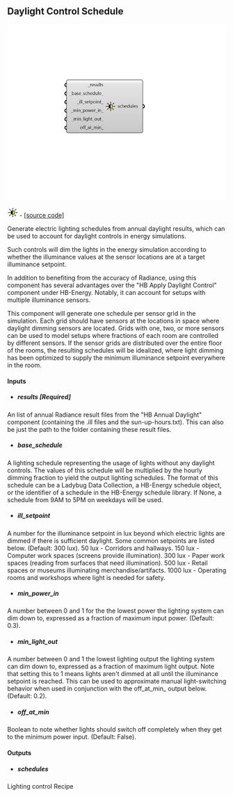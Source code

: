 ## Daylight Control Schedule

![](../../images/components/Daylight_Control_Schedule.png)

![](../../images/icons/Daylight_Control_Schedule.png) - [[source code]](https://github.com/ladybug-tools/honeybee-grasshopper-radiance/blob/master/honeybee_grasshopper_radiance/src//HB%20Daylight%20Control%20Schedule.py)


Generate electric lighting schedules from annual daylight results, which can be used to account for daylight controls in energy simulations. 

Such controls will dim the lights in the energy simulation according to whether the illuminance values at the sensor locations are at a target illuminance setpoint. 

In addition to benefiting from the accuracy of Radiance, using this component has several advantages over the "HB Apply Daylight Control" component under HB-Energy. Notably, it can account for setups with multiple illuminance sensors. 

This component will generate one schedule per sensor grid in the simulation. Each grid should have sensors at the locations in space where daylight dimming sensors are located. Grids with one, two, or more sensors can be used to model setups where fractions of each room are controlled by different sensors. If the sensor grids are distributed over the entire floor of the rooms, the resulting schedules will be idealized, where light dimming has been optimized to supply the minimum illuminance setpoint everywhere in the room. 



#### Inputs
* ##### results [Required]
An list of annual Radiance result files from the "HB Annual Daylight" component (containing the .ill files and the sun-up-hours.txt). This can also be just the path to the folder containing these result files. 
* ##### base_schedule 
A lighting schedule representing the usage of lights without any daylight controls. The values of this schedule will be multiplied by the hourly dimming fraction to yield the output lighting schedules. The format of this schedule can be a Ladybug Data Collection, a HB-Energy schedule object, or the identifier of a schedule in the HB-Energy schedule library. If None, a schedule from 9AM to 5PM on weekdays will be used. 
* ##### ill_setpoint 
A number for the illuminance setpoint in lux beyond which electric lights are dimmed if there is sufficient daylight. Some common setpoints are listed below. (Default: 300 lux). 
50 lux - Corridors and hallways. 150 lux - Computer work spaces (screens provide illumination). 300 lux - Paper work spaces (reading from surfaces that need illumination). 500 lux - Retail spaces or museums illuminating merchandise/artifacts. 1000 lux - Operating rooms and workshops where light is needed for safety. 
* ##### min_power_in 
A number between 0 and 1 for the the lowest power the lighting system can dim down to, expressed as a fraction of maximum input power. (Default: 0.3). 
* ##### min_light_out 
A number between 0 and 1 the lowest lighting output the lighting system can dim down to, expressed as a fraction of maximum light output. Note that setting this to 1 means lights aren't dimmed at all until the illuminance setpoint is reached. This can be used to approximate manual light-switching behavior when used in conjunction with the off_at_min_ output below. (Default: 0.2). 
* ##### off_at_min 
Boolean to note whether lights should switch off completely when they get to the minimum power input. (Default: False). 

#### Outputs
* ##### schedules
Lighting control Recipe 